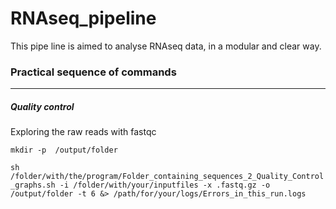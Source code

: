 # RNAseq_pipeline

This pipe line is aimed to analyse RNAseq data, in a modular and clear way.

### Practical sequence of commands
---
##### Quality control 
Exploring the raw reads with fastqc

```mkdir -p  /output/folder```  

```sh /folder/with/the/program/Folder_containing_sequences_2_Quality_Control_graphs.sh -i /folder/with/your/inputfiles -x .fastq.gz -o /output/folder -t 6 &> /path/for/your/logs/Errors_in_this_run.logs```  


